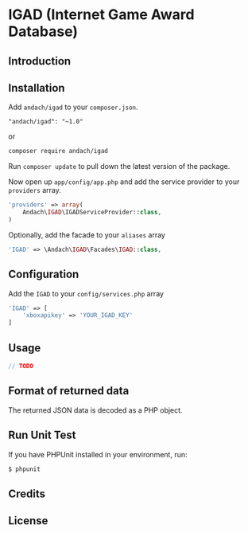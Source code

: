 IGAD (Internet Game Award Database)
=========

## Introduction


## Installation

Add `andach/igad` to your `composer.json`.
```
"andach/igad": "~1.0"
```
or 
```bash
composer require andach/igad
```

Run `composer update` to pull down the latest version of the package.

Now open up `app/config/app.php` and add the service provider to your `providers` array.

```php
'providers' => array(
    Andach\IGAD\IGADServiceProvider::class,
)
```

Optionally, add the facade to your `aliases` array
```php
'IGAD' => \Andach\IGAD\Facades\IGAD::class,
```

## Configuration

Add the `IGAD` to your `config/services.php` array
```php
'IGAD' => [
    'xboxapikey' => 'YOUR_IGAD_KEY'
]
```

## Usage

```php
// TODO

```

## Format of returned data

The returned JSON data is decoded as a PHP object.

## Run Unit Test

If you have PHPUnit installed in your environment, run:

```bash
$ phpunit
```


## Credits



## License

